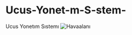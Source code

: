 # Ucus-Yonet-m-S-stem-
Ucus Yonetım Sıstemı
![Havaalanı](https://user-images.githubusercontent.com/102563835/170873160-8299b7b6-490c-4e42-bbca-a194c27a419a.png)
